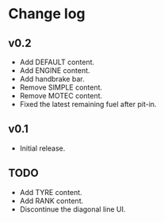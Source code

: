 # Change log
## v0.2
* Add DEFAULT content.
* Add ENGINE content.
* Add handbrake bar.
* Remove SIMPLE content.
* Remove MOTEC content.
* Fixed the latest remaining fuel after pit-in.

## v0.1
* Initial release.

## TODO
* Add TYRE content.
* Add RANK content.
* Discontinue the diagonal line UI.
